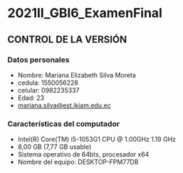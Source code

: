 # 2021II_GBI6_ExamenFinal
## CONTROL DE LA VERSIÓN
### Datos personales
- Nombre: Mariana Elizabeth Silva Moreta
- cedula: 1550056228
- celular: 0982235337
- Edad: 23
- mariana.silva@est.ikiam.edu.ec
### Características del computador
- Intel(R) Core(TM) i5-1053G1 CPU @ 1.00GHz   1.19 GHz
- 8,00 GB (7,77 GB usable)
- Sistema operativo de 64bts, procesador x64
- Nombre del equipo: DESKTOP-FPM77DB

